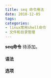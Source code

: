 ```yaml
---
title: seq 命令用法
date: 2018-12-05
tags:
categories: 
- linux常用shell命令
- 文件和目录管理
---
```

**seq命令** 待添加。
<!-- more --> 
#### **语法**


#### **选项**
